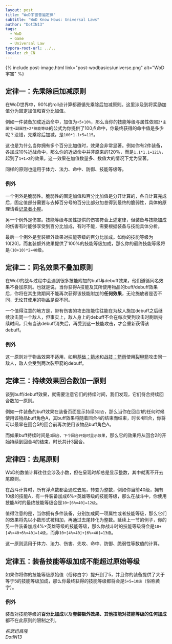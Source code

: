 ```yaml
---
layout: post
title: "WoD宇宙普遍定律"
subtitle: "WoD Know Hows: Universal Laws"
author: "DotIN13"
tags:
  - WoD
  - Game
  - Universal Law
typora-root-url: ../..
locale: zh_CN
---
```


{% include post-image.html link="post-wodbasics/universe.png" alt="WoD宇宙" %}

## 定律一：先乘除后加减原则

在WoD世界中，90%的roll点计算都遵循先乘除后加减原则。这里涉及到将奖励加值分为固定加值和百分比加值。

例如一件装备加成近战命中，加值为`+5+10%`，那么当你的技能等级与属性依照`2*主属性+副属性+2*技能等级`的公式为你提供了100点命中，你最终获得的命中值是多少呢？没错，先乘除后加减，是`100*1.1+5=115`。

这也是为什么当你拥有多个百分比加值时，效果会非常显著。例如你有2件装备，各加成10%近战命中，那么你的近战命中并非原来的120%，而是`1.1*1.1=121%`，起到了`1+1>2`的效果。这一效果在加值数量多、数值大的情况下尤为显著。

同样的原则也适用于体力、法力、命中、防御、技能等级等。

### 例外

一个例外是脆弱性。脆弱性的固定加值和百分比加值是分开计算的，各自计算完成后，固定值部分需要与去掉百分号的百分比部分加总得到最终的脆弱性，具体的原理请看[记录者小屋](http://canto.world-of-dungeons.org/wod/spiel/forum/viewtopic.php?id=1440733&board=kein)。

另一个例外是伤害。技能等级与属性提供的伤害符合上述定律，但装备与技能加成的伤害有时能够享受到百分比加成，有时不能，需要根据装备与技能具体分析。

最后一个例外是套装额外效果对技能等级的百分比加成。如你的技能等级为10[20]，而套装额外效果提供了100%的技能等级加成，那么你的最终技能等级将是`(10+10)*2=40`级。

## 定律二：同名效果不叠加原则

在WoD的战斗过程中会遇到很多技能附加的buff与debuff效果，他们遵循同名效果不叠加原则。也就是说，当你获得A技能及其所使用物品的buff/debuff效果后，你将在其生效期间不能再次获得该技能附加的**任何效果**，无论施放者是否不同，无论其使用的物品是否不同。

一个值得注意的地方是，带有伤害的攻击技能往往能在为敌人施加debuff之后继续攻击同一个敌人，但事实上，敌人身上的debuff不会在每次受到攻击时刷新持续时间，只有当该debuff消失后，再受到这一技能攻击，才会重新获得该debuff。

### 例外

这一原则对于物品效果不适用，如用[基础：箭术](http://canto.world-of-dungeons.org/wod/spiel/hero/skill.php?name=%E5%9F%BA%E7%A1%80%EF%BC%9A%E7%AE%AD%E6%9C%AF)和[战技：箭雨](http://canto.world-of-dungeons.org/wod/spiel/hero/skill.php?name=%E6%88%98%E6%8A%80%EF%BC%9A%E7%AE%AD%E9%9B%A8)使用[裂甲箭](http://canto.world-of-dungeons.org/wod/spiel/hero/item.php?name=%E8%A3%82%E7%94%B2%E7%AE%AD)攻击同一敌人，敌人会受到两次裂甲箭的debuff。

## 定律三：持续效果回合数加一原则

谈到buff/debuff效果，就需要注意它们的持续时间，我们发现，它们符合持续回合数加一原则。

例如一件装备的buff效果在装备页面显示持续`3回合`，那么当你在回合1的任何时候使用该物品buff角色A，其buff效果将随着回合4的结束而结束，时长4回合，你将可以最早在回合5的回合前再次使用该物品buff角色A。

而如果buff持续时间是`3回合，下个回合开始时显示效果`，那么它的效果将从回合2的开始持续到回合4的结束，时长共计3回合。

## 定律四：去尾原则

WoD的数值计算往往会涉及小数，但在呈现时却总是显示整数，其中就离不开去尾原则。

在战斗计算时，所有浮点数都会通过去尾，转变为整数，例如你当前40级，拥有10级的技能A，有一件装备加成6%×英雄等级的技能等级，那么在战斗中，你使用技能A时的最终技能等级会是`10+[6%×40]=12级`。

值得注意的是，当你拥有多件装备，分别加成同一项属性或者技能等级，那么它们的效果将先以小数形式被相加，再通过去尾转化为整数。延续上一节的例子，你的另一件装备加成4%×英雄等级的技能等级，那么你战斗时的技能等级将会是`10+[4%×40+6%×40]=14级`，而非`10+[4%×40]+[6%×40]=13级`。

这一原则适用于体力、法力、伤害、先攻、命中、防御、脆弱性等数值的计算。

## 定律五：装备技能等级加成不能超过原始等级

如果你将你的技能等级原始值（俗称白字）提升到了5，并且你的装备提供了大于等于5的技能等级加成，那么你最终获得的技能等级都将会是`5+5=10级`（俗称黄字）。

### 例外

装备对技能等级的**百分比加成**以及**套装额外效果、其他技能对技能等级的任何加成**都不在此原则的限制之列。



*祝武运昌隆  
DotIN13*
